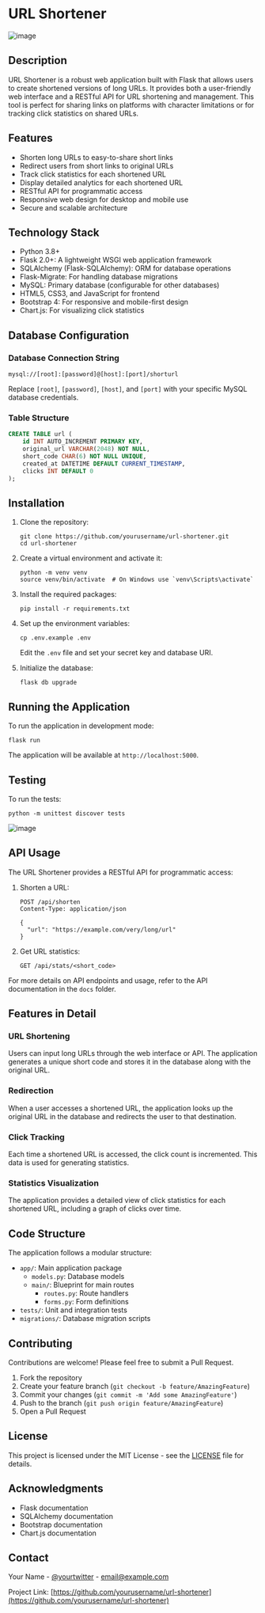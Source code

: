 # URL Shortener

![image](https://github.com/user-attachments/assets/93861d75-3d11-41e8-b01b-e71497924003)

## Description

URL Shortener is a robust web application built with Flask that allows users to create shortened versions of long URLs. It provides both a user-friendly web interface and a RESTful API for URL shortening and management. This tool is perfect for sharing links on platforms with character limitations or for tracking click statistics on shared URLs.

## Features

- Shorten long URLs to easy-to-share short links
- Redirect users from short links to original URLs
- Track click statistics for each shortened URL
- Display detailed analytics for each shortened URL
- RESTful API for programmatic access
- Responsive web design for desktop and mobile use
- Secure and scalable architecture

## Technology Stack

- Python 3.8+
- Flask 2.0+: A lightweight WSGI web application framework
- SQLAlchemy (Flask-SQLAlchemy): ORM for database operations
- Flask-Migrate: For handling database migrations
- MySQL: Primary database (configurable for other databases)
- HTML5, CSS3, and JavaScript for frontend
- Bootstrap 4: For responsive and mobile-first design
- Chart.js: For visualizing click statistics

## Database Configuration

### Database Connection String
```
mysql://[root]:[password]@[host]:[port]/shorturl
```
Replace `[root]`, `[password]`, `[host]`, and `[port]` with your specific MySQL database credentials.

### Table Structure
```sql
CREATE TABLE url (
    id INT AUTO_INCREMENT PRIMARY KEY,
    original_url VARCHAR(2048) NOT NULL,
    short_code CHAR(6) NOT NULL UNIQUE,
    created_at DATETIME DEFAULT CURRENT_TIMESTAMP,
    clicks INT DEFAULT 0
);
```

## Installation

1. Clone the repository:
   ```
   git clone https://github.com/yourusername/url-shortener.git
   cd url-shortener
   ```

2. Create a virtual environment and activate it:
   ```
   python -m venv venv
   source venv/bin/activate  # On Windows use `venv\Scripts\activate`
   ```

3. Install the required packages:
   ```
   pip install -r requirements.txt
   ```

4. Set up the environment variables:
   ```
   cp .env.example .env
   ```
   Edit the `.env` file and set your secret key and database URI.

5. Initialize the database:
   ```
   flask db upgrade
   ```

## Running the Application

To run the application in development mode:

```
flask run
```

The application will be available at `http://localhost:5000`.

## Testing

To run the tests:

```
python -m unittest discover tests
```

![image](https://github.com/user-attachments/assets/dc4e5040-aecc-4288-ac44-e66b26d652e1)

## API Usage

The URL Shortener provides a RESTful API for programmatic access:

1. Shorten a URL:
   ```
   POST /api/shorten
   Content-Type: application/json

   {
     "url": "https://example.com/very/long/url"
   }
   ```

2. Get URL statistics:
   ```
   GET /api/stats/<short_code>
   ```

For more details on API endpoints and usage, refer to the API documentation in the `docs` folder.

## Features in Detail

### URL Shortening
Users can input long URLs through the web interface or API. The application generates a unique short code and stores it in the database along with the original URL.

### Redirection
When a user accesses a shortened URL, the application looks up the original URL in the database and redirects the user to that destination.

### Click Tracking
Each time a shortened URL is accessed, the click count is incremented. This data is used for generating statistics.

### Statistics Visualization
The application provides a detailed view of click statistics for each shortened URL, including a graph of clicks over time.

## Code Structure

The application follows a modular structure:

- `app/`: Main application package
  - `models.py`: Database models
  - `main/`: Blueprint for main routes
    - `routes.py`: Route handlers
    - `forms.py`: Form definitions
- `tests/`: Unit and integration tests
- `migrations/`: Database migration scripts

## Contributing

Contributions are welcome! Please feel free to submit a Pull Request.

1. Fork the repository
2. Create your feature branch (`git checkout -b feature/AmazingFeature`)
3. Commit your changes (`git commit -m 'Add some AmazingFeature'`)
4. Push to the branch (`git push origin feature/AmazingFeature`)
5. Open a Pull Request

## License

This project is licensed under the MIT License - see the [LICENSE](LICENSE) file for details.

## Acknowledgments

- Flask documentation
- SQLAlchemy documentation
- Bootstrap documentation
- Chart.js documentation

## Contact

Your Name - [@yourtwitter](https://twitter.com/yourtwitter) - email@example.com

Project Link: [https://github.com/yourusername/url-shortener](https://github.com/yourusername/url-shortener)
